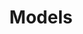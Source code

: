 ---
title: Models
description: Say goodbye to "The Loop".  Meet Object Oriented Programming 101.
---